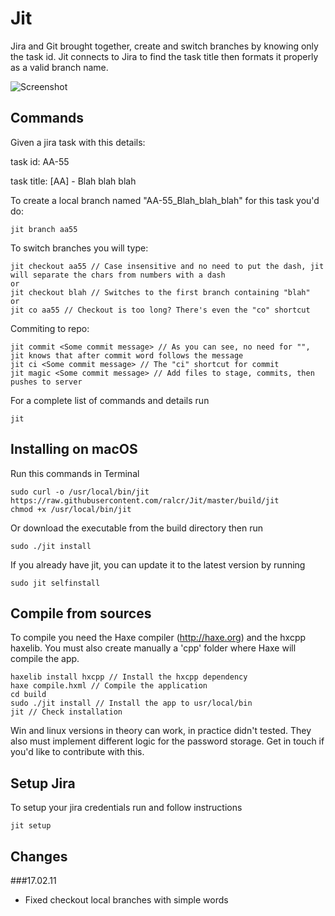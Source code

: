 # Jit
Jira and Git brought together, create and switch branches by knowing only the task id.
Jit connects to Jira to find the task title then formats it properly as a valid branch name.

![Screenshot](https://s29.postimg.org/k30u3u3x3/jit.png)

## Commands
Given a jira task with this details:
  
  task id: AA-55
  
  task title: [AA] - Blah blah blah

To create a local branch named "AA-55_Blah_blah_blah" for this task you'd do:

	jit branch aa55	

To switch branches you will type: 

	jit checkout aa55 // Case insensitive and no need to put the dash, jit will separate the chars from numbers with a dash
	or
	jit checkout blah // Switches to the first branch containing "blah"
	or
	jit co aa55 // Checkout is too long? There's even the "co" shortcut

Commiting to repo:

	jit commit <Some commit message> // As you can see, no need for "", jit knows that after commit word follows the message
	jit ci <Some commit message> // The "ci" shortcut for commit
	jit magic <Some commit message> // Add files to stage, commits, then pushes to server

For a complete list of commands and details run

	jit

## Installing on macOS

Run this commands in Terminal

	sudo curl -o /usr/local/bin/jit https://raw.githubusercontent.com/ralcr/Jit/master/build/jit
	chmod +x /usr/local/bin/jit

Or download the executable from the build directory then run

	sudo ./jit install

If you already have jit, you can update it to the latest version by running

    sudo jit selfinstall

## Compile from sources
To compile you need the Haxe compiler (http://haxe.org) and the hxcpp haxelib. You must also create manually a 'cpp' folder where Haxe will compile the app.
 
	haxelib install hxcpp // Install the hxcpp dependency
	haxe compile.hxml // Compile the application
	cd build
	sudo ./jit install // Install the app to usr/local/bin
	jit // Check installation

Win and linux versions in theory can work, in practice didn't tested. They also must implement different logic for the password storage. Get in touch if you'd like to contribute with this.

## Setup Jira
To setup your jira credentials run and follow instructions

    jit setup

## Changes
###17.02.11
- Fixed checkout local branches with simple words